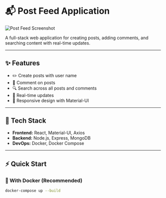 # 📬 Post Feed Application

![Post Feed Screenshot](screenshot.png)

A full-stack web application for creating posts, adding comments, and searching content with real-time updates.

---

## ✨ Features

- ✏️ Create posts with user name
- 💬 Comment on posts
- 🔍 Search across all posts and comments
- 🚀 Real-time updates
- 📱 Responsive design with Material-UI

---

## 🧰 Tech Stack

- **Frontend:** React, Material-UI, Axios  
- **Backend:** Node.js, Express, MongoDB  
- **DevOps:** Docker, Docker Compose  

---

## ⚡ Quick Start

### 🔧 With Docker (Recommended)

```bash
docker-compose up --build
